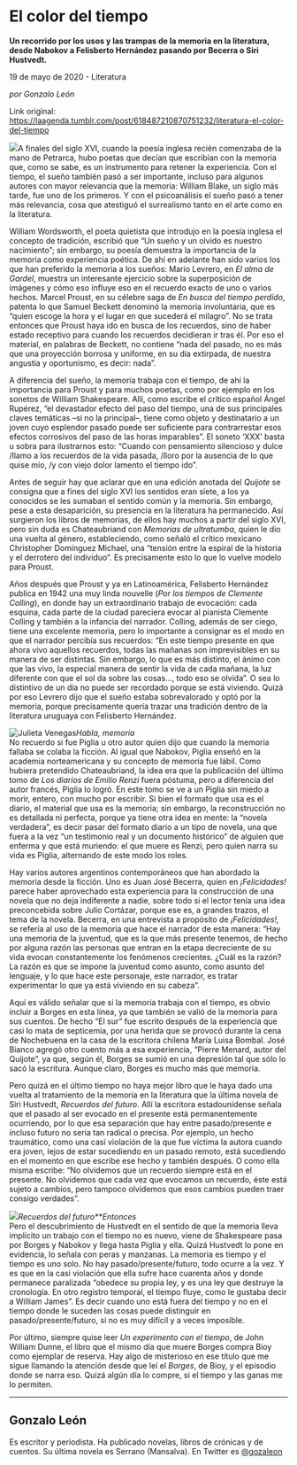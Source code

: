 # El color del tiempo

**Un recorrido por los usos y las trampas de la memoria en la literatura, desde Nabokov a Felisberto Hernández pasando por Becerra o Siri Hustvedt.**

19 de mayo de 2020 - Literatura

_por Gonzalo León_

Link original: https://laagenda.tumblr.com/post/618487210870751232/literatura-el-color-del-tiempo

![](https://64.media.tumblr.com/674435bd0a58672504a697fd44b08b0a/17cff9203cda1622-ba/s500x750/b2de0e627cb6a5d4b197262d6d4eedeac76ceeb7.jpg)A finales del siglo XVI, cuando la poesía inglesa recién
comenzaba de la mano de Petrarca, hubo poetas que decían que escribían con la
memoria que, como se sabe, es un instrumento para retener la experiencia. Con
el tiempo, el sueño también pasó a ser importante, incluso para algunos autores
con mayor relevancia que la memoria: William Blake, un siglo más tarde, fue uno
de los primeros. Y con el psicoanálisis el sueño pasó a tener más relevancia,
cosa que atestiguó el surrealismo tanto en el arte como en la literatura.

William Wordsworth, el poeta
quietista que introdujo en la poesía inglesa el concepto de tradición, escribió
que “Un sueño y un olvido es nuestro nacimiento”; sin embargo, su poesía
demuestra la importancia de la memoria como experiencia poética. De ahí en
adelante han sido varios los que han preferido la memoria a los sueños: Mario
Levrero, en *El alma de Gardel*,
muestra un interesante ejercicio sobre la
superposición de imágenes y cómo eso influye eso en el recuerdo exacto de uno o
varios hechos. Marcel Proust, en su célebre saga de *En busca del tiempo perdido*, patenta lo
que Samuel Beckett denominó la memoria involuntaria, que es “quien escoge la
hora y el lugar en que sucederá el milagro”. No se trata entonces que Proust haya
ido en busca de los recuerdos, sino de haber estado receptivo para cuando los
recuerdos decidieran ir tras él. Por eso el material, en palabras de Beckett,
no contiene “nada del pasado, no es más que una proyección borrosa y uniforme,
en su día extirpada, de nuestra angustia y oportunismo, es decir: nada”. 

A diferencia del sueño, la
memoria trabaja con el tiempo, de ahí la importancia para Proust y para muchos
poetas, como por ejemplo en los sonetos de William Shakespeare. Allí, como
escribe el crítico español Ángel Rupérez, “el devastador efecto del paso del
tiempo, una de sus principales claves temáticas –si no la principal–, tiene
como objeto y destinatario a un joven cuyo esplendor pasado puede ser
suficiente para contrarrestar esos efectos corrosivos del paso de las horas
imparables”. El soneto ‘XXX’ basta u sobra para ilustrarnos esto: “Cuando con
pensamiento silencioso y dulce /llamo a los recuerdos de la vida pasada, /lloro
por la ausencia de lo que quise mío, /y con viejo dolor lamento el tiempo ido”. 

Antes de seguir hay que
aclarar que en una edición anotada del *Quijote*
se consigna que a fines del siglo XVI los sentidos eran siete, a los ya
conocidos se les sumaban el sentido común y la memoria. Sin embargo, pese a
esta desaparición, su presencia en la literatura ha permanecido. Así surgieron
los libros de memorias, de ellos hay muchos a partir del siglo XVI, pero sin
duda es Chateaubriand con *Memorias de
ultratumba*, quien le dio una vuelta al género, estableciendo, como señaló
el crítico mexicano Christopher Domínguez Michael, una “tensión entre la
espiral de la historia y el derrotero del individuo”. Es precisamente esto lo
que lo vuelve modelo para Proust. 

Años después que Proust y ya en
Latinoamérica, Felisberto Hernández publica en 1942 una muy linda nouvelle (*Por los tiempos de Clemente Colling*), en
donde hay un extraordinario trabajo de evocación: cada esquina, cada parte de
la ciudad pareciera evocar al pianista Clemente Colling y también a la infancia
del narrador. Colling, además de ser ciego, tiene una excelente memoria, pero lo
importante a consignar es el modo en que el narrador percibía sus recuerdos:
“En este tiempo presente en que ahora vivo aquellos recuerdos, todas las
mañanas son imprevisibles en su manera de ser distintas. Sin embargo, lo que es
más distinto, el ánimo con que las vivo, la especial manera de sentir la vida de
cada mañana, la luz diferente con que el sol da sobre las cosas…, todo eso se
olvida”. O sea lo distintivo de un día no puede ser recordado porque se está
viviendo. Quizá por eso Levrero dijo que el sueño estaba sobrevalorado y optó
por la memoria, porque precisamente quería trazar una tradición dentro de la
literatura uruguaya con Felisberto Hernández. 

![Julieta Venegas](https://64.media.tumblr.com/996346788268584640c21f39e468b23d/17cff9203cda1622-f1/s250x400/5e5003bb1e1e50ab058b2710b98ee06c32a4979b.jpg)*Habla, memoria*  
No recuerdo si fue Piglia u
otro autor quien dijo que cuando la memoria fallaba se colaba la ficción. Al
igual que Nabokov, Piglia enseñó en la academia norteamericana y su concepto de
memoria fue lábil. Como hubiera
pretendido Chateaubriand, la idea era que la publicación del último tomo de *Los diarios de Emilio Renzi* fuera
póstuma, pero a diferencia del autor francés, Piglia lo logró. En este tomo se
ve a un Piglia sin miedo a morir, entero, con mucho por escribir. Si bien el
formato que usa es el diario, el material que usa es la memoria; sin embargo,
la reconstrucción no es detallada ni perfecta, porque ya tiene otra idea en
mente: la “novela verdadera”, es decir pasar del formato diario a un tipo de
novela, una que fuera a la vez “un testimonio real y un documento histórico” de
alguien que enferma y que está muriendo: el que muere es Renzi, pero quien
narra su vida es Piglia, alternando de este modo los roles. 

Hay varios autores argentinos
contemporáneos que han abordado la memoria desde la ficción. Uno es Juan José
Becerra, quien en *¡Felicidades!*
parece haber aprovechado esta experiencia para la construcción de una novela
que no deja indiferente a nadie, sobre todo si el lector tenía una idea
preconcebida sobre Julio Cortázar, porque ese es, a grandes trazos, el tema de la
novela. Becerra, en una entrevista a propósito de *¡Felicidades!,* se refería al uso de la memoria que hace el narrador
de esta manera: “Hay una memoria de la juventud, que es la que más presente
tenemos, de hecho por alguna razón las personas que entran en la etapa
decreciente de su vida evocan constantemente los fenómenos crecientes. ¿Cuál es
la razón? La razón es que se impone la juventud como asunto, como asunto del
lenguaje, y lo que hace este personaje, este narrador, es tratar experimentar
lo que ya está viviendo en su cabeza”. 

Aquí es válido señalar que si
la memoria trabaja con el tiempo, es obvio incluir a Borges en esta línea, ya
que también se valió de la memoria para sus cuentos. De hecho “El sur” fue
escrito después de la experiencia que casi lo mata de septicemia, por una
herida que se provocó durante la cena de Nochebuena en la casa de la escritora
chilena María Luisa Bombal. José Bianco agregó otro cuento más a esa
experiencia, “Pierre Menard, autor del Quijote”, ya que, según él, Borges se
sumió en una depresión tal que sólo lo sacó la escritura. Aunque claro, Borges
es mucho más que memoria. 

Pero quizá en el último tiempo
no haya mejor libro que le haya dado una vuelta al tratamiento de la memoria en
la literatura que la última novela de Siri Hustvedt, *Recuerdos del futuro*. Allí la escritora estadounidense señala que
el pasado al ser evocado en el presente está permanentemente ocurriendo, por lo
que esa separación que hay entre pasado/presente e incluso futuro no sería tan
radical o precisa. Por ejemplo, un hecho traumático, como una casi violación de
la que fue víctima la autora cuando era joven, lejos de estar sucediendo en un
pasado remoto, está sucediendo en el momento en que escribe ese hecho y también
después. O como ella misma escribe: “No olvidemos que un recuerdo siempre está
en el presente. No olvidemos que cada vez que evocamos un recuerdo, éste está
sujeto a cambios, pero tampoco olvidemos que esos cambios pueden traer consigo
verdades”. 

![](https://64.media.tumblr.com/8bc9fb6b25c164e32f3a90a84c9c9b5c/17cff9203cda1622-aa/s500x750/73de0be267eb52af91b4fd10d7fb67bec965289c.jpg)*Recuerdos
del futuro**Entonces*  
Pero el descubrimiento de
Hustvedt en el sentido de que la memoria lleva implícito un trabajo con el
tiempo no es nuevo, viene de Shakespeare pasa por Borges y Nabokov y llega
hasta Piglia y ella. Quizá Hustvedt lo pone en evidencia, lo señala con peras y
manzanas. La memoria es tiempo y el tiempo es uno solo. No hay
pasado/presente/futuro, todo ocurre a la vez. Y es que en la casi violación que
ella sufre hace cuarenta años y donde permanece paralizada “obedece su propia
ley, y es una ley que destruye la cronología. En otro registro temporal, el
tiempo fluye, como le gustaba decir a William James”. Es decir cuando uno está
fuera del tiempo y no en el tiempo donde le suceden las cosas puede distinguir
en pasado/presente/futuro, si no es muy difícil y a veces imposible. 

Por último, siempre quise leer
*Un experimento con el tiempo*, de John
William Dunne, el libro que el mismo día que muere Borges compra Bioy como
ejemplar de reserva. Hay algo de misterioso en ese título que me sigue llamando
la atención desde que leí el *Borges*,
de Bioy, y el episodio donde se narra eso. Quizá algún día lo compre, si el
tiempo y las ganas me lo permiten.

  
  


---

Gonzalo León
------------

 Es escritor y periodista. Ha publicado novelas, libros de crónicas y de cuentos. Su última novela es Serrano (Mansalva). En Twitter es [@gozaleon](https://twitter.com/gozaleon) 


